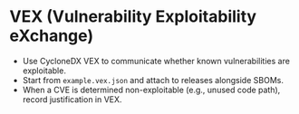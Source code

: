 <!-- SPDX-License-Identifier: Apache-2.0 -->
# VEX (Vulnerability Exploitability eXchange)

- Use CycloneDX VEX to communicate whether known vulnerabilities are exploitable.
- Start from `example.vex.json` and attach to releases alongside SBOMs.
- When a CVE is determined non-exploitable (e.g., unused code path), record justification in VEX.
